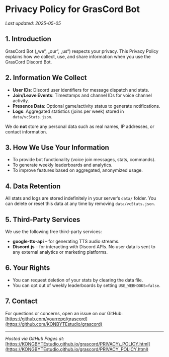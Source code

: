 # Privacy Policy for GrasCord Bot

*Last updated: 2025-05-05*

## 1. Introduction

GrasCord Bot („we“, „our“, „us“) respects your privacy. This Privacy Policy explains how we collect, use, and share information when you use the GrasCord Discord Bot.

## 2. Information We Collect

* **User IDs**: Discord user identifiers for message dispatch and stats.
* **Join/Leave Events**: Timestamps and channel IDs for voice channel activity.
* **Presence Data**: Optional game/activity status to generate notifications.
* **Logs**: Aggregated statistics (joins per week) stored in `data/vcStats.json`.

We do **not** store any personal data such as real names, IP addresses, or contact information.

## 3. How We Use Your Information

* To provide bot functionality (voice join messages, stats, commands).
* To generate weekly leaderboards and analytics.
* To improve features based on aggregated, anonymized usage.

## 4. Data Retention

All stats and logs are stored indefinitely in your server’s `data/` folder. You can delete or reset this data at any time by removing `data/vcStats.json`.

## 5. Third-Party Services

We use the following free third-party services:

* **google-tts-api** – for generating TTS audio streams.
* **Discord.js** – for interacting with Discord APIs.
  No user data is sent to any external analytics or marketing platforms.

## 6. Your Rights

* You can request deletion of your stats by clearing the data file.
* You can opt out of weekly leaderboards by setting `USE_WEBHOOKS=false`.

## 7. Contact

For questions or concerns, open an issue on our GitHub: [https://github.com/yourrepo/grascord](https://github.com/KONBYTEstudio/grascord)

---

*Hosted via GitHub Pages at:* [https://KONGBYTEstudio.github.io/grascord/PRIVACY\_POLICY.html](https://KONGBYTEstudio.github.io/grascord/PRIVACY_POLICY.html)
